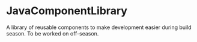 # JavaComponentLibrary
A library of reusable components to make development easier during build season. To be worked on off-season.
